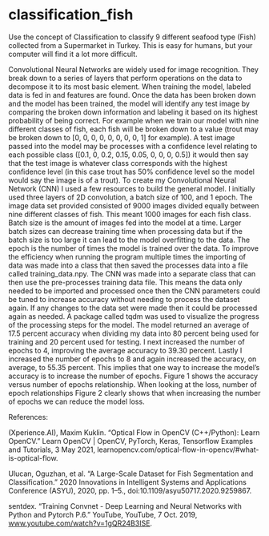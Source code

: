 # classification_fish
Use the concept of Classification to classify 9 different seafood type (Fish) collected from a Supermarket in Turkey. This is easy for humans, but your computer will find it a lot more difficult.


Convolutional Neural Networks are widely used for image recognition. They break down to a series of layers that perform operations on the data to decompose it to its most basic element. When training the model, labeled data is fed in and features are found. Once the data has been broken down and the model has been trained, the model will identify any test image by comparing the broken down information and labeling it based on its highest probability of being correct. For example when we train our model with nine different classes of fish, each fish will be broken down to a value (trout may be broken down to [0, 0, 0, 0, 0, 0, 0, 0, 1] for example).  A test image passed into the model may be processes with a confidence level relating to each possible class ([0.1, 0, 0.2, 0.15, 0.05, 0, 0, 0, 0.5]) it would then say that the test image is whatever class corresponds with the highest confidence level (in this case trout has 50% confidence level so the model would say the image is of a trout).
To create my Convolutional Neural Network (CNN) I used a few resources to build the general model. I initially used three layers of 2D convolution, a batch size of 100, and 1 epoch. The image data set provided consisted of 9000 images divided equally between nine different classes of fish. This meant 1000 images for each fish class. Batch size is the amount of images fed into the model at a time. Larger batch sizes can decrease training time when processing data but if the batch size is too large  it can lead to the model overfitting to the data. The epoch is the number of times the model is trained over the data. To improve the efficiency when running the program multiple times the importing of data was made into a class that then saved the processes data into a file called training_data.npy.  The CNN was made into a separate class that can then use the pre-processes training data file. This means the data only needed to be imported and processed once then the CNN parameters could be tuned to increase accuracy without needing to process the dataset again. If any changes to the data set were made then it could be processed again as needed. A package called tqdm was used to visualize the progress of the processing steps for the model. The model returned an average of 17.5 percent accuracy when dividing my data into 80 percent being used for training and 20 percent used for testing. I next increased the number of epochs to 4, improving the average accuracy to 39.30 percent. Lastly I increased the number of epochs to 8 and again increased the accuracy, on average, to 55.35 percent. This implies that one way to increase the model’s accuracy is to increase the number of epochs. Figure 1 shows the accuracy versus number of epochs relationship. When looking at the loss, number of epoch relationships Figure 2 clearly shows that when increasing the number of epochs we can reduce the model loss.



References:

(Xperience.AI), Maxim Kuklin. “Optical Flow in OpenCV (C++/Python): Learn OpenCV.” Learn OpenCV | OpenCV, PyTorch, Keras, Tensorflow Examples and Tutorials, 3 May 2021, learnopencv.com/optical-flow-in-opencv/#what-is-optical-flow.

Ulucan, Oguzhan, et al. “A Large-Scale Dataset for Fish Segmentation and Classification.” 2020 Innovations in Intelligent Systems and Applications Conference (ASYU), 2020, pp. 1–5., doi:10.1109/asyu50717.2020.9259867.

sentdex. “Training Convnet - Deep Learning and Neural Networks with Python and Pytorch P.6.” YouTube, YouTube, 7 Oct. 2019, www.youtube.com/watch?v=1gQR24B3ISE.
